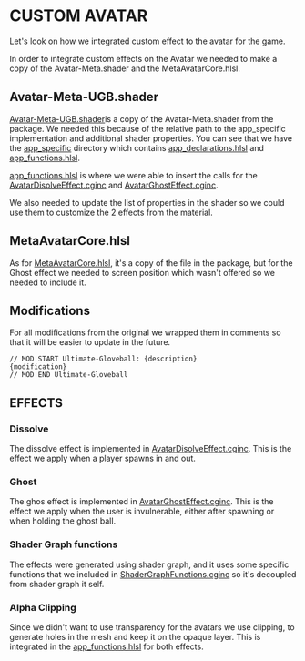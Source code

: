 ﻿# CUSTOM AVATAR

Let's look on how we integrated custom effect to the avatar for the game.


In order to integrate custom effects on the Avatar we needed to make a copy of the Avatar-Meta.shader and the MetaAvatarCore.hlsl.

## Avatar-Meta-UGB.shader
[Avatar-Meta-UGB.shader](./Avatar-Meta-UGB.shader)is a copy of the Avatar-Meta.shader from the package. We needed this because of the relative path to the app_specific implementation and additional shader properties. 
You can see that we have the [app_specific](./app_specific) directory which contains [app_declarations.hlsl](./app_specific/app_declarations.hlsl) and [app_functions.hlsl](./app_specific/app_functions.hlsl).

[app_functions.hlsl](./app_specific/app_functions.hlsl) is where we were able to insert the calls for the [AvatarDisolveEffect.cginc](./AvatarDisolveEffect.cginc) and [AvatarGhostEffect.cginc](./AvatarGhostEffect.cginc).

We also needed to update the list of properties in the shader so we could use them to customize the 2 effects from the material.

## MetaAvatarCore.hlsl
As for [MetaAvatarCore.hlsl](./MetaAvatarCore.hlsl), it's a copy of the file in the package, but for the Ghost effect we needed to screen position which wasn't offered so we needed to include it. 

## Modifications
For all modifications from the original we wrapped them in comments so that it will be easier to update in the future.
```
// MOD START Ultimate-Gloveball: {description}
{modification}
// MOD END Ultimate-Gloveball
```

## EFFECTS

### Dissolve

The dissolve effect is implemented in [AvatarDisolveEffect.cginc](./AvatarDisolveEffect.cginc). This is the effect we apply when a player spawns in and out.

### Ghost

The ghos effect is implemented in [AvatarGhostEffect.cginc](./AvatarGhostEffect.cginc). This is the effect we apply when the user is invulnerable, either after spawning or when holding the ghost ball.

### Shader Graph functions

The effects were generated using shader graph, and it uses some specific functions that we included in [ShaderGraphFunctions.cginc](ShaderGraphFunctions.cginc) so it's decoupled from shader graph it self.

### Alpha Clipping
Since we didn't want to use transparency for the avatars we use clipping, to generate holes in the mesh and keep it on the opaque layer. This is integrated in the [app_functions.hlsl](./app_specific/app_functions.hlsl) for both effects.
